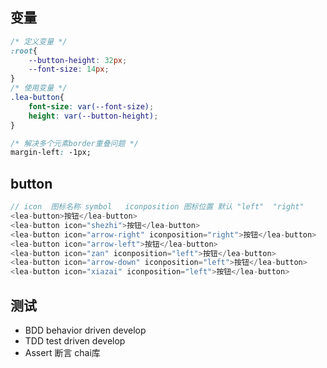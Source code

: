 ## 变量
```css
/* 定义变量 */
:root{
    --button-height: 32px;
    --font-size: 14px;
}
/* 使用变量 */
.lea-button{
    font-size: var(--font-size);
    height: var(--button-height);
}
```
```css
/* 解决多个元素border重叠问题 */
margin-left: -1px;
```


## button
```js
// icon  图标名称 symbol   iconposition 图标位置 默认 "left"  "right"
<lea-button>按钮</lea-button>
<lea-button icon="shezhi">按钮</lea-button>
<lea-button icon="arrow-right" iconposition="right">按钮</lea-button>
<lea-button icon="arrow-left">按钮</lea-button>
<lea-button icon="zan" iconposition="left">按钮</lea-button>
<lea-button icon="arrow-down" iconposition="left">按钮</lea-button>
<lea-button icon="xiazai" iconposition="left">按钮</lea-button>
```

## 测试
* BDD   behavior driven develop
* TDD   test driven develop
* Assert 断言  chai库
